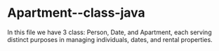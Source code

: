 # Apartment--class-java
In this file we have 3 class: Person, Date, and Apartment, each serving distinct purposes in managing individuals, dates, and rental properties.
